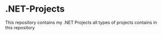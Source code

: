 # .NET-Projects
This repository contains my .NET Projects all types of projects contains in this repository
